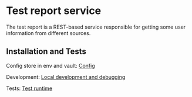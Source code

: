 # Test report service

The test report is a REST-based service responsible for getting some user information from different sources.

## Installation and Tests
Сonfig store in env and vault: [Config](https://github.com/bigbag/test-report/blob/main/CONFIG.md)

Development: [Local development and debugging](https://github.com/bigbag/test-report/blob/main/INSTALLING.md#local-development-and-debugging)

Tests: [Test runtime](https://github.com/bigbag/test-report/blob/main/INSTALLING.md#tests)
